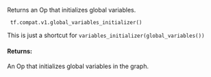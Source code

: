 Returns an Op that initializes global variables.

```
 tf.compat.v1.global_variables_initializer() 
```

This is just a shortcut for  `variables_initializer(global_variables())` 

#### Returns:
An Op that initializes global variables in the graph.

